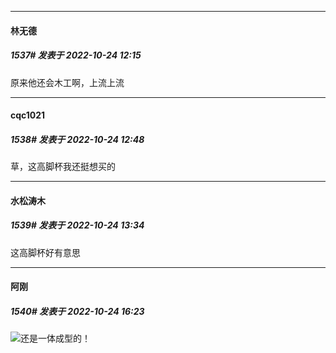 

*****

####  林无德  
##### 1537#       发表于 2022-10-24 12:15

原来他还会木工啊，上流上流



*****

####  cqc1021  
##### 1538#       发表于 2022-10-24 12:48

草，这高脚杯我还挺想买的



*****

####  水松涛木  
##### 1539#       发表于 2022-10-24 13:34

这高脚杯好有意思



*****

####  阿刚  
##### 1540#       发表于 2022-10-24 16:23

<img src="https://static.saraba1st.com/image/smiley/face2017/130.png" referrerpolicy="no-referrer">还是一体成型的！

